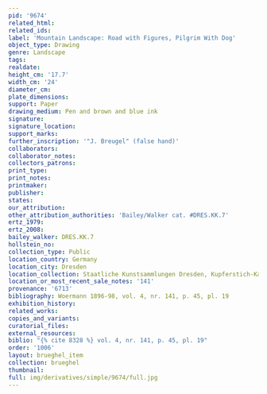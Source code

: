 ```yaml
---
pid: '9674'
related_html: 
related_ids: 
label: 'Mountain Landscape: Road with Figures, Pilgrim With Dog'
object_type: Drawing
genre: Landscape
tags: 
realdate: 
height_cm: '17.7'
width_cm: '24'
diameter_cm: 
plate_dimensions: 
support: Paper
drawing_medium: Pen and brown and blue ink
signature: 
signature_location: 
support_marks: 
further_inscription: '"J. Breugel" (false hand)'
collaborators: 
collaborator_notes: 
collectors_patrons: 
print_type: 
print_notes: 
printmaker: 
publisher: 
states: 
our_attribution: 
other_attribution_authorities: 'Bailey/Walker cat. #DRES.KK.7'
ertz_1979: 
ertz_2008: 
bailey_walker: DRES.KK.7
hollstein_no: 
collection_type: Public
location_country: Germany
location_city: Dresden
location_collection: Staatliche Kunstsammlungen Dresden, Kupferstich-Kabinett
location_or_most_recent_sale_notes: '141'
provenance: '6713'
bibliography: Woermann 1896-98, vol. 4, nr. 141, p. 45, pl. 19
exhibition_history: 
related_works: 
copies_and_variants: 
curatorial_files: 
external_resources: 
biblio: "{% cite 8328 %} vol. 4, nr. 141, p. 45, pl. 19"
order: '1006'
layout: brueghel_item
collection: brueghel
thumbnail: 
full: img/derivatives/simple/9674/full.jpg
---
```

